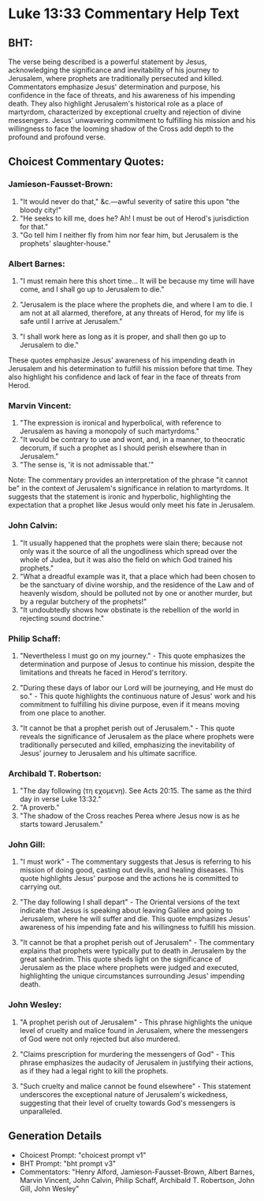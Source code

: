 # Luke 13:33 Commentary Help Text

## BHT:
The verse being described is a powerful statement by Jesus, acknowledging the significance and inevitability of his journey to Jerusalem, where prophets are traditionally persecuted and killed. Commentators emphasize Jesus' determination and purpose, his confidence in the face of threats, and his awareness of his impending death. They also highlight Jerusalem's historical role as a place of martyrdom, characterized by exceptional cruelty and rejection of divine messengers. Jesus' unwavering commitment to fulfilling his mission and his willingness to face the looming shadow of the Cross add depth to the profound and profound verse.

## Choicest Commentary Quotes:
### Jamieson-Fausset-Brown:
1. "It would never do that," &c.—awful severity of satire this upon "the bloody city!"
2. "He seeks to kill me, does he? Ah! I must be out of Herod's jurisdiction for that."
3. "Go tell him I neither fly from him nor fear him, but Jerusalem is the prophets' slaughter-house."

### Albert Barnes:
1. "I must remain here this short time... It will be because my time will have come, and I shall go up to Jerusalem to die." 

2. "Jerusalem is the place where the prophets die, and where I am to die. I am not at all alarmed, therefore, at any threats of Herod, for my life is safe until I arrive at Jerusalem."

3. "I shall work here as long as it is proper, and shall then go up to Jerusalem to die."

These quotes emphasize Jesus' awareness of his impending death in Jerusalem and his determination to fulfill his mission before that time. They also highlight his confidence and lack of fear in the face of threats from Herod.

### Marvin Vincent:
1. "The expression is ironical and hyperbolical, with reference to Jerusalem as having a monopoly of such martyrdoms."
2. "It would be contrary to use and wont, and, in a manner, to theocratic decorum, if such a prophet as I should perish elsewhere than in Jerusalem."
3. "The sense is, 'it is not admissable that.'"

Note: The commentary provides an interpretation of the phrase "it cannot be" in the context of Jerusalem's significance in relation to martyrdoms. It suggests that the statement is ironic and hyperbolic, highlighting the expectation that a prophet like Jesus would only meet his fate in Jerusalem.

### John Calvin:
1. "It usually happened that the prophets were slain there; because not only was it the source of all the ungodliness which spread over the whole of Judea, but it was also the field on which God trained his prophets."
2. "What a dreadful example was it, that a place which had been chosen to be the sanctuary of divine worship, and the residence of the Law and of heavenly wisdom, should be polluted not by one or another murder, but by a regular butchery of the prophets!"
3. "It undoubtedly shows how obstinate is the rebellion of the world in rejecting sound doctrine."

### Philip Schaff:
1. "Nevertheless I must go on my journey." - This quote emphasizes the determination and purpose of Jesus to continue his mission, despite the limitations and threats he faced in Herod's territory.

2. "During these days of labor our Lord will be journeying, and He must do so." - This quote highlights the continuous nature of Jesus' work and his commitment to fulfilling his divine purpose, even if it means moving from one place to another.

3. "It cannot be that a prophet perish out of Jerusalem." - This quote reveals the significance of Jerusalem as the place where prophets were traditionally persecuted and killed, emphasizing the inevitability of Jesus' journey to Jerusalem and his ultimate sacrifice.

### Archibald T. Robertson:
1. "The day following (τη εχομενη). See Acts 20:15. The same as the third day in verse Luke 13:32." 
2. "A proverb." 
3. "The shadow of the Cross reaches Perea where Jesus now is as he starts toward Jerusalem."

### John Gill:
1. "I must work" - The commentary suggests that Jesus is referring to his mission of doing good, casting out devils, and healing diseases. This quote highlights Jesus' purpose and the actions he is committed to carrying out.

2. "The day following I shall depart" - The Oriental versions of the text indicate that Jesus is speaking about leaving Galilee and going to Jerusalem, where he will suffer and die. This quote emphasizes Jesus' awareness of his impending fate and his willingness to fulfill his mission.

3. "It cannot be that a prophet perish out of Jerusalem" - The commentary explains that prophets were typically put to death in Jerusalem by the great sanhedrim. This quote sheds light on the significance of Jerusalem as the place where prophets were judged and executed, highlighting the unique circumstances surrounding Jesus' impending death.

### John Wesley:
1. "A prophet perish out of Jerusalem" - This phrase highlights the unique level of cruelty and malice found in Jerusalem, where the messengers of God were not only rejected but also murdered. 

2. "Claims prescription for murdering the messengers of God" - This phrase emphasizes the audacity of Jerusalem in justifying their actions, as if they had a legal right to kill the prophets. 

3. "Such cruelty and malice cannot be found elsewhere" - This statement underscores the exceptional nature of Jerusalem's wickedness, suggesting that their level of cruelty towards God's messengers is unparalleled.


## Generation Details
- Choicest Prompt: "choicest prompt v1"
- BHT Prompt: "bht prompt v3"
- Commentators: "Henry Alford, Jamieson-Fausset-Brown, Albert Barnes, Marvin Vincent, John Calvin, Philip Schaff, Archibald T. Robertson, John Gill, John Wesley"
